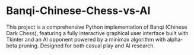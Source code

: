 # Banqi-Chinese-Chess-vs-AI
This project is a comprehensive Python implementation of Banqi (Chinese Dark Chess), featuring a fully interactive graphical user interface built with Tkinter and an AI opponent powered by a minimax algorithm with alpha-beta pruning.  Designed for both casual play and AI research.
